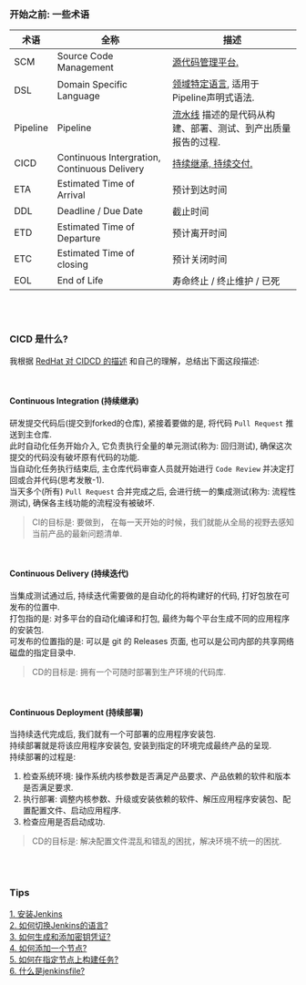 ### 开始之前: 一些术语
|术语|全称| 描述 |
|---|---|---|
|SCM|Source Code Management| [源代码管理平台.](https://intellipaat.com/community/25572/jenkins-scm-what-does-scm-mean-in-jenkins) |
|DSL|Domain Specific Language|[领域特定语言](https://medium.com/tech-learn-share/jenkins-job-dsl-667e88afc2f3), 适用于Pipeline声明式语法.|
|Pipeline|Pipeline|[流水线](https://www.jenkins.io/doc/book/pipeline/#overview) 描述的是代码从构建、部署、测试、到产出质量报告的过程. |
|CICD|Continuous Intergration, Continuous Delivery| [持续继承, 持续交付.](https://www.redhat.com/zh/topics/devops/what-is-ci-cd) |
|ETA|Estimated Time of Arrival|预计到达时间|
|DDL|Deadline / Due Date|截止时间|
|ETD|Estimated Time of Departure|预计离开时间|
|ETC|Estimated Time of closing|预计关闭时间|
|EOL|End of Life|寿命终止 / 终止维护 / 已死|


&nbsp;  
&nbsp;  
### CICD 是什么?
我根据 [RedHat 对 CIDCD 的描述](https://www.redhat.com/zh/topics/devops/what-is-ci-cd) 和自己的理解，总结出下面这段描述:

&nbsp;  
#### Continuous Integration (持续继承) 
研发提交代码后(提交到forked的仓库), 紧接着要做的是, 将代码 `Pull Request` 推送到主仓库.  
此时自动化任务开始介入, 它负责执行全量的单元测试(称为: 回归测试), 确保这次提交的代码没有破坏原有代码的功能.      
当自动化任务执行结束后, 主仓库代码审查人员就开始进行 `Code Review` 并决定打回或合并代码(思考发散-1).  
当天多个(所有) `Pull Request` 合并完成之后, 会进行统一的集成测试(称为: 流程性测试), 确保各主线功能的流程没有被破坏.      
> CI的目标是: 要做到， 在每一天开始的时候，我们就能从全局的视野去感知当前产品的最新问题清单.


&nbsp;  
#### Continuous Delivery (持续迭代)
当集成测试通过后, 持续迭代需要做的是自动化的将构建好的代码, 打好包放在可发布的位置中.     
打包指的是: 对多平台的自动化编译和打包, 最终为每个平台生成不同的应用程序的安装包.     
可发布的位置指的是: 可以是 git 的 Releases 页面, 也可以是公司内部的共享网络磁盘的指定目录中.   
> CD的目标是: 拥有一个可随时部署到生产环境的代码库.  


&nbsp;  
#### Continuous Deployment (持续部署)
当持续迭代完成后, 我们就有一个可部署的应用程序安装包.  
持续部署就是将该应用程序安装包, 安装到指定的环境完成最终产品的呈现.  
持续部署的过程是: 
1. 检查系统环境: 操作系统内核参数是否满足产品要求、产品依赖的软件和版本是否满足要求.
2. 执行部署: 调整内核参数、升级或安装依赖的软件、解压应用程序安装包、配置配置文件、启动应用程序.
3. 检查应用是否启动成功.  
> CD的目标是: 解决配置文件混乱和错乱的困扰，解决环境不统一的困扰.   


&nbsp;  
&nbsp;  
### Tips
[1. 安装Jenkins](tips/jenkins_install.md)   
[2. 如何切换Jenkins的语言?](tips/switch_language.md)       
[3. 如何生成和添加密钥凭证?](tips/generate_credential.md)   
[4. 如何添加一个节点?](tips/new_node.md)   
[5. 如何在指定节点上构建任务?](tips/choose_node_for_build.md)  
[6. 什么是jenkinsfile?](./tips/jenkinsfile.md)  

